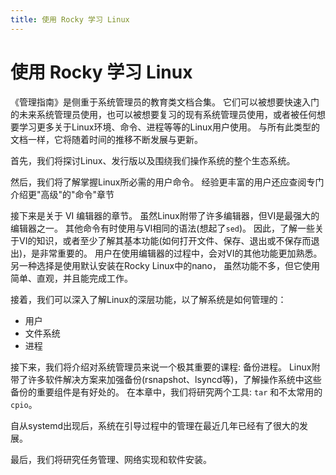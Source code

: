 ```yaml
---
title: 使用 Rocky 学习 Linux
---
```


# 使用 Rocky 学习 Linux

《管理指南》是侧重于系统管理员的教育类文档合集。 它们可以被想要快速入门的未来系统管理员使用，也可以被想要复习的现有系统管理员使用，或者被任何想要学习更多关于Linux环境、命令、进程等等的Linux用户使用。 与所有此类型的文档一样，它将随着时间的推移不断发展与更新。

首先，我们将探讨Linux、发行版以及围绕我们操作系统的整个生态系统。

然后，我们将了解掌握Linux所必需的用户命令。 经验更丰富的用户还应查阅专门介绍更"高级"的"命令"章节

接下来是关于 VI 编辑器的章节。 虽然Linux附带了许多编辑器，但VI是最强大的编辑器之一。 其他命令有时使用与VI相同的语法(想起了`sed`)。 因此，了解一些关于VI的知识，或者至少了解其基本功能(如何打开文件、保存、退出或不保存而退出)，是非常重要的。 用户在使用编辑器的过程中，会对VI的其他功能更加熟悉。 另一种选择是使用默认安装在Rocky Linux中的nano， 虽然功能不多，但它使用简单、直观，并且能完成工作。

接着，我们可以深入了解Linux的深层功能，以了解系统是如何管理的：

* 用户
* 文件系统
* 进程

接下来，我们将介绍对系统管理员来说一个极其重要的课程: 备份进程。 Linux附带了许多软件解决方案来加强备份(rsnapshot、lsyncd等)，了解操作系统中这些备份的重要组件是有好处的。 在本章中，我们将研究两个工具: `tar` 和不太常用的 `cpio`。

自从systemd出现后，系统在引导过程中的管理在最近几年已经有了很大的发展。


最后，我们将研究任务管理、网络实现和软件安装。


